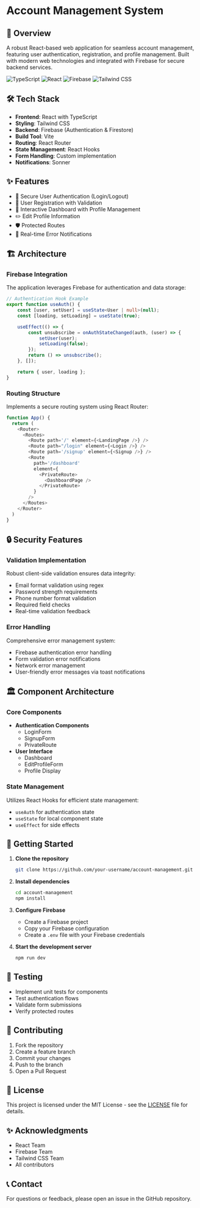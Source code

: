 # Account Management System

## 🚀 Overview

A robust React-based web application for seamless account management, featuring user authentication, registration, and profile management. Built with modern web technologies and integrated with Firebase for secure backend services.

![TypeScript](https://img.shields.io/badge/TypeScript-007ACC?style=for-the-badge&logo=typescript&logoColor=white)
![React](https://img.shields.io/badge/React-20232A?style=for-the-badge&logo=react&logoColor=61DAFB)
![Firebase](https://img.shields.io/badge/Firebase-FFCA28?style=for-the-badge&logo=firebase&logoColor=black)
![Tailwind CSS](https://img.shields.io/badge/Tailwind_CSS-38B2AC?style=for-the-badge&logo=tailwind-css&logoColor=white)

## 🛠️ Tech Stack

- **Frontend**: React with TypeScript
- **Styling**: Tailwind CSS
- **Backend**: Firebase (Authentication & Firestore)
- **Build Tool**: Vite
- **Routing**: React Router
- **State Management**: React Hooks
- **Form Handling**: Custom implementation
- **Notifications**: Sonner

## ✨ Features

- 🔐 Secure User Authentication (Login/Logout)
- 📝 User Registration with Validation
- 👤 Interactive Dashboard with Profile Management
- ✏️ Edit Profile Information
- 🛡️ Protected Routes
- 🚨 Real-time Error Notifications

## 🏗️ Architecture

### Firebase Integration

The application leverages Firebase for authentication and data storage:

```typescript
// Authentication Hook Example
export function useAuth() {
    const [user, setUser] = useState<User | null>(null);
    const [loading, setLoading] = useState(true);

    useEffect(() => {
        const unsubscribe = onAuthStateChanged(auth, (user) => {
            setUser(user);
            setLoading(false);
        });
        return () => unsubscribe();
    }, []);

    return { user, loading };
}
```

### Routing Structure

Implements a secure routing system using React Router:

```typescript
function App() {
  return (
    <Router>
      <Routes>
        <Route path='/' element={<LandingPage />} />
        <Route path="/login" element={<Login />} />
        <Route path='/signup' element={<Signup />} />
        <Route
          path='/dashboard'
          element={
            <PrivateRoute>
              <DashboardPage />
            </PrivateRoute>
          }
        />
      </Routes>
    </Router>
  )
}
```

## 🔒 Security Features

### Validation Implementation

Robust client-side validation ensures data integrity:

- Email format validation using regex
- Password strength requirements
- Phone number format validation
- Required field checks
- Real-time validation feedback

### Error Handling

Comprehensive error management system:

- Firebase authentication error handling
- Form validation error notifications
- Network error management
- User-friendly error messages via toast notifications

## 🏛️ Component Architecture

### Core Components

- **Authentication Components**
  - LoginForm
  - SignupForm
  - PrivateRoute
- **User Interface**
  - Dashboard
  - EditProfileForm
  - Profile Display

### State Management

Utilizes React Hooks for efficient state management:
- `useAuth` for authentication state
- `useState` for local component state
- `useEffect` for side effects

## 🚀 Getting Started

1. **Clone the repository**
   ```bash
   git clone https://github.com/your-username/account-management.git
   ```

2. **Install dependencies**
   ```bash
   cd account-management
   npm install
   ```

3. **Configure Firebase**
   - Create a Firebase project
   - Copy your Firebase configuration
   - Create a `.env` file with your Firebase credentials

4. **Start the development server**
   ```bash
   npm run dev
   ```

## 🧪 Testing

- Implement unit tests for components
- Test authentication flows
- Validate form submissions
- Verify protected routes

## 🤝 Contributing

1. Fork the repository
2. Create a feature branch
3. Commit your changes
4. Push to the branch
5. Open a Pull Request

## 📄 License

This project is licensed under the MIT License - see the [LICENSE](LICENSE) file for details.

## ✨ Acknowledgments

- React Team
- Firebase Team
- Tailwind CSS Team
- All contributors

## 📞 Contact

For questions or feedback, please open an issue in the GitHub repository.
